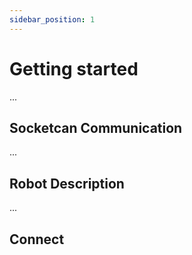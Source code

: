 ```yaml
---
sidebar_position: 1
---
```

# Getting started

...

## Socketcan Communication

...

## Robot Description

...

## Connect
